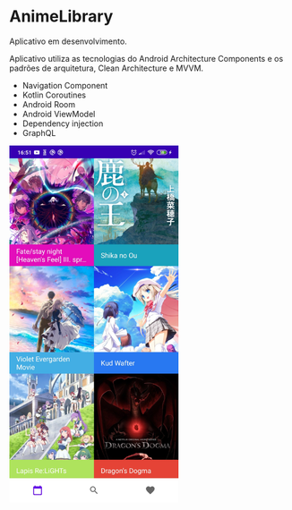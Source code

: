# AnimeLibrary
Aplicativo em desenvolvimento.

Aplicativo utiliza as tecnologias do Android Architecture Components e os padrões de arquitetura, Clean Architecture e MVVM.
<ul>
  <li>Navigation Component</li>
  <li>Kotlin Coroutines</li>
  <li>Android Room</li>
  <li>Android ViewModel</li>
  <li>Dependency injection</li>
  <li>GraphQL</li>
</ul>

<img src="https://github.com/20202899/AnimeLibrary/blob/master/images/Screenshot_2020-08-05-16-51-40-854_com.carlos.silva.animelibrary.jpg" width="60%" height="50%">

